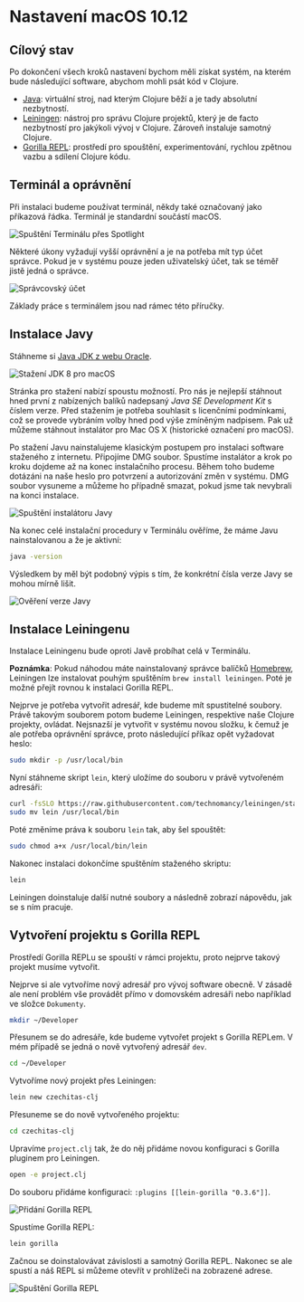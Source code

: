 # Nastavení macOS 10.12

## Cílový stav

Po dokončení všech kroků nastavení bychom měli získat systém, na kterém bude následující software, abychom mohli psát kód v Clojure.

- [Java](https://java.com/): virtuální stroj, nad kterým Clojure běží a je tady absolutní nezbytností.
- [Leiningen](https://leiningen.org/): nástroj pro správu Clojure projektů, který je de facto nezbytností pro jakýkoli vývoj v Clojure. Zároveň instaluje samotný Clojure.
- [Gorilla REPL](http://gorilla-repl.org/index.html): prostředí pro spouštění, experimentování, rychlou zpětnou vazbu a sdílení Clojure kódu.


## Terminál a oprávnění

Při instalaci budeme používat terminál, někdy také označovaný jako příkazová řádka. Terminál je standardní součástí macOS.

![Spuštění Terminálu přes Spotlight](images/macos/launch-terminal.png)

Některé úkony vyžadují vyšší oprávnění a je na potřeba mít typ účet správce. Pokud je v systému pouze jeden uživatelský účet, tak se téměř jistě jedná o správce.

![Správcovský účet](images/macos/administrator-account.png)

Základy práce s terminálem jsou nad rámec této příručky.

## Instalace Javy

Stáhneme si [Java JDK z webu Oracle](http://www.oracle.com/technetwork/java/javase/downloads/jdk8-downloads-2133151.html).

![Stažení JDK 8 pro macOS](images/macos/download-java.png)

Stránka pro stažení nabízí spoustu možností. Pro nás je nejlepší stáhnout hned první z nabízených balíků nadepsaný *Java SE Development Kit* s číslem verze. Před stažením je potřeba souhlasit s licenčními podmínkami, což se provede vybráním volby hned pod výše zmíněným nadpisem. Pak už můžeme stáhnout instalátor pro Mac OS X (historické označení pro macOS).

Po stažení Javu nainstalujeme klasickým postupem pro instalaci software staženého z internetu. Připojíme DMG soubor. Spustíme instalátor a krok po kroku dojdeme až na konec instalačního procesu. Během toho budeme dotázáni na naše heslo pro potvrzení a autorizování změn v systému. DMG soubor vysuneme a můžeme ho případně smazat, pokud jsme tak nevybrali na konci instalace.

![Spuštění instalátoru Javy](images/macos/install-java.png)

Na konec celé instalační procedury v Terminálu ověříme, že máme Javu nainstalovanou a že je aktivní:

```bash
java -version
```

Výsledkem by měl být podobný výpis s tím, že konkrétní čísla verze Javy se mohou mírně lišit.

![Ověření verze Javy](images/macos/verify-java.png)


## Instalace Leiningenu

Instalace Leiningenu bude oproti Javě probíhat celá v Terminálu.

**Poznámka**: Pokud náhodou máte nainstalovaný správce balíčků [Homebrew](http://brew.sh/), Leiningen lze instalovat pouhým spuštěním `brew install leiningen`. Poté je možné přejít rovnou k instalaci Gorilla REPL.

Nejprve je potřeba vytvořit adresář, kde budeme mít spustitelné soubory. Právě takovým souborem potom budeme Leiningen, respektive naše Clojure projekty, ovládat. Nejsnazší je vytvořit v systému novou složku, k čemuž je ale potřeba oprávnění správce, proto následující příkaz opět vyžadovat heslo:

```bash
sudo mkdir -p /usr/local/bin
```

Nyní stáhneme skript `lein`, který uložíme do souboru v právě vytvořeném adresáři:

```bash
curl -fsSLO https://raw.githubusercontent.com/technomancy/leiningen/stable/bin/lein
sudo mv lein /usr/local/bin
```

Poté změníme práva k souboru `lein` tak, aby šel spouštět:

```bash
sudo chmod a+x /usr/local/bin/lein
```

Nakonec instalaci dokončíme spuštěním staženého skriptu:

```bash
lein
```

Leiningen doinstaluje další nutné soubory a následně zobrazí nápovědu, jak se s ním pracuje.


## Vytvoření projektu s Gorilla REPL

Prostředí Gorilla REPLu se spouští v rámci projektu, proto nejprve takový projekt musíme vytvořit.

Nejprve si ale vytvoříme nový adresář pro vývoj software obecně. V zásadě ale není problém vše provádět přímo v domovském adresáři nebo například ve složce `Dokumenty`.

```bash
mkdir ~/Developer
```

Přesunem se do adresáře, kde budeme vytvořet projekt s Gorilla REPLem. V mém případě se jedná o nově vytvořený adresář `dev`.

```bash
cd ~/Developer
```

Vytvoříme nový projekt přes Leiningen:

```bash
lein new czechitas-clj
```

Přesuneme se do nově vytvořeného projektu:

```bash
cd czechitas-clj
```

Upravíme `project.clj` tak, že do něj přidáme novou konfiguraci s Gorilla pluginem pro Leiningen.

```bash
open -e project.clj
```

Do souboru přidáme konfiguraci: `:plugins [[lein-gorilla "0.3.6"]]`.

![Přidání Gorilla REPL](images/macos/gorilla-plugin.png)

Spustíme Gorilla REPL:

```bash
lein gorilla
```

Začnou se doinstalovávat závislosti a samotný Gorilla REPL. Nakonec se ale spustí a náš REPL si můžeme otevřít v prohlížeči na zobrazené adrese.

![Spuštění Gorilla REPL](images/macos/launch-gorilla.png)
